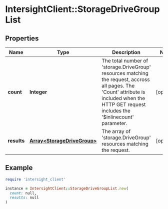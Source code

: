 # IntersightClient::StorageDriveGroupList

## Properties

| Name | Type | Description | Notes |
| ---- | ---- | ----------- | ----- |
| **count** | **Integer** | The total number of &#39;storage.DriveGroup&#39; resources matching the request, accross all pages. The &#39;Count&#39; attribute is included when the HTTP GET request includes the &#39;$inlinecount&#39; parameter. | [optional] |
| **results** | [**Array&lt;StorageDriveGroup&gt;**](StorageDriveGroup.md) | The array of &#39;storage.DriveGroup&#39; resources matching the request. | [optional] |

## Example

```ruby
require 'intersight_client'

instance = IntersightClient::StorageDriveGroupList.new(
  count: null,
  results: null
)
```

